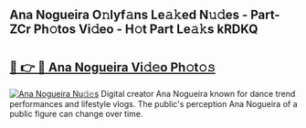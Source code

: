 ## Ana Nogueira O𝚗lyf𝚊ns Le𝚊𝚔ed N𝚞𝚍es - Part-ZCr Ph𝚘tos Vi𝚍eo - H𝚘t Part Le𝚊𝚔s kRDKQ

# <h2><a href="http://hf64j6.feru.top/?c=Ana+Nogueira">🔗 👉 🔴 Ana Nogueira Vi𝚍𝚎o Ph𝚘t𝚘𝚜</a></h2>

[![Ana Nogueira Nu𝚍𝚎s](https://i.imgur.com/0TWrTi3.gif)](http://hf64j6.feru.top/?c=Ana+Nogueira)
Digital creator Ana Nogueira known for dance trend performances and lifestyle vlogs. The public's perception Ana Nogueira of a public figure can change over time. 
